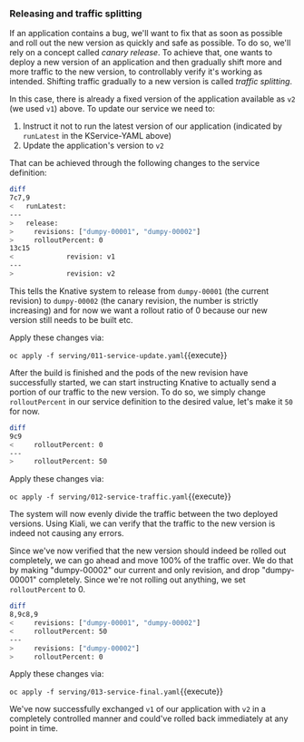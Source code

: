 ### Releasing and traffic splitting

If an application contains a bug, we'll want to fix that as soon as possible and roll out the new version as quickly and 
safe as possible. To do so, we'll rely on a concept called *canary release*. To achieve that, one wants to deploy a new 
version of an application and then gradually shift more and more traffic to the new version, to controllably verify it's 
working as intended. Shifting traffic gradually to a new version is called *traffic splitting*.

In this case, there is already a fixed version of the application available as `v2` (we used `v1`) above. To update our 
service we need to:

1. Instruct it not to run the latest version of our application (indicated by `runLatest` in the KService-YAML above)
2. Update the application's version to `v2`

That can be achieved through the following changes to the service definition:

```sh
diff
7c7,9
<   runLatest:
---
>   release:
>     revisions: ["dumpy-00001", "dumpy-00002"]
>     rolloutPercent: 0
13c15
<             revision: v1
---
>             revision: v2
```

This tells the Knative system to release from `dumpy-00001` (the current revision) to `dumpy-00002` (the canary
revision, the number is strictly increasing) and for now we want a rollout ratio of 0 because our new version still needs
to be built etc.

Apply these changes via:

``oc apply -f serving/011-service-update.yaml``{{execute}}

After the build is finished and the pods of the new revision have successfully started, we can start instructing Knative 
to actually send a portion of our traffic to the new version. To do so, we simply change `rolloutPercent` in our service 
definition to the desired value, let's make it `50` for now.

```sh
diff
9c9
<     rolloutPercent: 0
---
>     rolloutPercent: 50
```

Apply these changes via:

``oc apply -f serving/012-service-traffic.yaml``{{execute}}

The system will now evenly divide the traffic between the two deployed versions. Using Kiali, we can verify that the 
traffic to the new version is indeed not causing any errors.

Since we've now verified that the new version should indeed be rolled out completely, we can go ahead and move 100% 
of the traffic over. We do that by making "dumpy-00002" our current and only revision, and drop "dumpy-00001" completely. 
Since we're not rolling out anything, we set `rolloutPercent` to 0.

```sh
diff
8,9c8,9
<     revisions: ["dumpy-00001", "dumpy-00002"]
<     rolloutPercent: 50
---
>     revisions: ["dumpy-00002"]
>     rolloutPercent: 0
```

Apply these changes via:

``oc apply -f serving/013-service-final.yaml``{{execute}}

We've now successfully exchanged `v1` of our application with `v2` in a completely controlled manner and could've 
rolled back immediately at any point in time.
